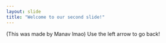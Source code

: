 ```yaml
---
layout: slide
title: "Welcome to our second slide!"
---
```

(This was made by Manav lmao)
Use the left arrow to go back!
